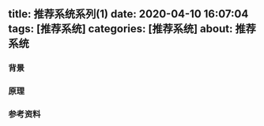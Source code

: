 title: 推荐系统系列(1)
date: 2020-04-10 16:07:04
tags: [推荐系统]
categories: [推荐系统]
about: 推荐系统
---
### 背景
### 原理
### 参考资料